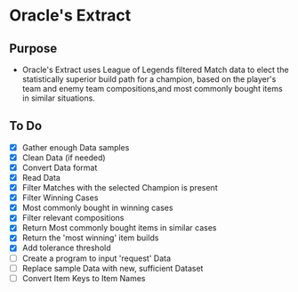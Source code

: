 # Oracle's Extract

## Purpose

- Oracle's Extract uses League of Legends filtered Match data to elect the statistically superior build path for a champion, based on the player's team and enemy team compositions,and most commonly bought items in similar situations.

## To Do

- [x] Gather enough Data samples
- [x] Clean Data (if needed)
- [x] Convert Data format
- [x] Read Data
- [x] Filter Matches with the selected Champion is present
- [x] Filter Winning Cases
- [x] Most commonly bought in winning cases
- [x] Filter relevant compositions
- [x] Return Most commonly bought items in similar cases
- [x] Return the 'most winning' item builds
- [x] Add tolerance threshold
- [ ] Create a program to input 'request' Data
- [ ] Replace sample Data with new, sufficient Dataset
- [ ] Convert Item Keys to Item Names
